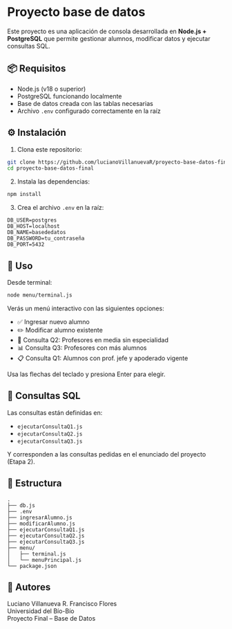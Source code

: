 # Proyecto base de datos

Este proyecto es una aplicación de consola desarrollada en **Node.js + PostgreSQL** que permite gestionar alumnos, modificar datos y ejecutar consultas SQL.

## 📦 Requisitos

- Node.js (v18 o superior)
- PostgreSQL funcionando localmente
- Base de datos creada con las tablas necesarias
- Archivo `.env` configurado correctamente en la raíz

## ⚙️ Instalación

1. Clona este repositorio:

```bash
git clone https://github.com/lucianoVillanuevaR/proyecto-base-datos-final.git
cd proyecto-base-datos-final
```

2. Instala las dependencias:

```bash
npm install
```

3. Crea el archivo `.env` en la raíz:

```
DB_USER=postgres
DB_HOST=localhost
DB_NAME=basededatos
DB_PASSWORD=tu_contraseña
DB_PORT=5432
```

## 🚀 Uso

Desde terminal:

```bash
node menu/terminal.js
```

Verás un menú interactivo con las siguientes opciones:

- ✅ Ingresar nuevo alumno
- ✏️ Modificar alumno existente
- 📘 Consulta Q2: Profesores en media sin especialidad
- 📊 Consulta Q3: Profesores con más alumnos
- 📋 Consulta Q1: Alumnos con prof. jefe y apoderado vigente

Usa las flechas del teclado y presiona Enter para elegir.

## 🧠 Consultas SQL

Las consultas están definidas en:

- `ejecutarConsultaQ1.js`
- `ejecutarConsultaQ2.js`
- `ejecutarConsultaQ3.js`

Y corresponden a las consultas pedidas en el enunciado del proyecto (Etapa 2).

## 🧾 Estructura

```
.
├── db.js
├── .env               
├── ingresarAlumno.js
├── modificarAlumno.js
├── ejecutarConsultaQ1.js
├── ejecutarConsultaQ2.js
├── ejecutarConsultaQ3.js
├── menu/
│   ├── terminal.js
│   └── menuPrincipal.js
└── package.json
```

## 👤 Autores

Luciano Villanueva R.
Francisco Flores  
Universidad del Bío-Bío  
Proyecto Final – Base de Datos
